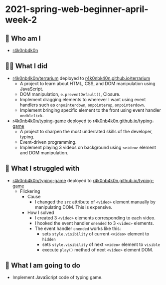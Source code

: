 # 2021-spring-web-beginner-april-week-2

## 🙋 Who am I

- [r4k0nb4k0n](https://github.com/r4k0nb4k0n)

## 🧑‍💻  What I did

- [r4k0nb4k0n/terrarium](https://github.com/r4k0nb4k0n/terrarium) deployed to [r4k0nbk40n.github.io/terrarium](https://r4k0nb4k0n.github.io/terrarium)
  - A project to learn about HTML, CSS, and DOM manipulation using JavaScript.
  - DOM manipulation, `e.preventDefault()`, Closure.
  - Implement dragging elements to wherever I want using event handlers such as `onpointerdown`, `onpointerup`, `onpointerdown`.
  - Implement bringing specific element to the front using event handler `ondblclick`.
- [r4k0nb4k0n/typing-game](https://github.com/r4k0nb4k0n/terrarium) deployed to [r4k0nb4k0n.github.io/typing-game](https://r4k0nb4k0n.github.io/typing-game)
  - A project to sharpen the most underrated skills of the developer, typing.
  - Event-driven programming.
  - Implement playing 3 videos on background using `<video>` element and DOM manipulation.

## 🧗 What I struggled with

- [r4k0nb4k0n/typing-game](https://github.com/r4k0nb4k0n/terrarium) deployed to [r4k0nb4k0n.github.io/typing-game](https://r4k0nb4k0n.github.io/typing-game)
  - Flickering
    - Cause
      - I changed the `src` attribute of `<video>` element manually by manipulating DOM. This is expensive.
    - How I solved
      - I created 3 `<video>` elements corresponding to each video.
      - I hooked the event handler `onended` to 3 `<video>` elements.
      - The event handler `onended` works like this:
        - sets `style.visibility` of current `<video>` element to `hidden`
        - sets `style.visibility` of next `<video>` element to `visible`
        - execute `play()` method of next `<video>` element DOM.

## 🧐  What I am going to do

- Implement JavaScript code of typing game.
